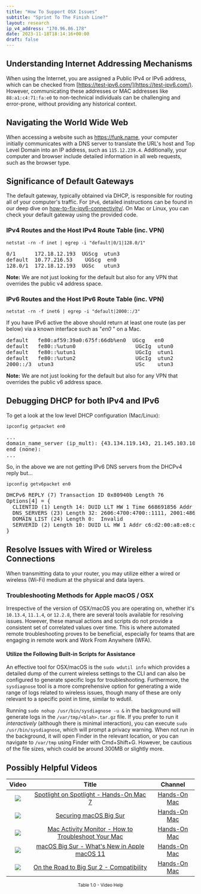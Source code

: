 ```yaml
---
title: "How To Support OSX Issues"
subtitle: "Sprint To The Finish Line?"
layout: research
ip_v4_address: "170.96.86.178"
date: 2023-11-18T18:14:16+00:00
draft: false
---
```


## Understanding Internet Addressing Mechanisms

When using the Internet, you are assigned a Public IPv4 or IPv6 address, which can be checked from [https://test-ipv6.com/](https://test-ipv6.com/). However, communicating these addresses or MAC addresses like ```88:a1:c4:71:fa:e0``` to non-technical individuals can be challenging and error-prone, without providing any historical context.
## Navigating the World Wide Web

When accessing a website such as https://funk.name, your computer initially communicates with a DNS server to translate the URL's host and Top Level Domain into an IP address, such as ```115.12.239.4```. Additionally, your computer and browser include detailed information in all web requests, such as the browser type.
## Significance of Default Gateways

The default gateway, typically obtained via DHCP, is responsible for routing all of your computer's traffic. For `IPv6`, detailed instructions can be found in our deep dive on [how-to-fix-ipv6-connectivity/](/blog/how-to-fix-ipv6-connectivity/). On Mac or Linux, you can check your default gateway using the provided code.
### IPv4 Routes and the Host IPv4 Route Table (inc. VPN)
```netstat -rn -f inet | egrep -i "default|0/1|128.0/1"```

<pre>
0/1      172.18.12.193  UGScg  utun3
default  10.77.216.53    UGScg  en0
128.0/1  172.18.12.193  UGSc   utun3</pre>

**Note:** We are not just looking for the default but also for any VPN that overrides the public v4 address space.

### IPv6 Routes and the Host IPv6 Route Table (inc. VPN)
```netstat -rn -f inet6 | egrep -i "default|2000::/3"```

If you have IPv6 active the above should return at least one route (as per below) via a known interface such as "_en0_ " on a Mac. 

<pre>
default   fe80:af59:39a0:675f:66db%en0  UGcg   en0
default   fe80::%utun0                   UGcIg  utun0
default   fe80::%utun1                   UGcIg  utun1
default   fe80::%utun2                   UGcIg  utun2
2000::/3  utun3                          USc    utun3</pre>

**Note:** We are not just looking for the default but also for any VPN that overrides the public v6 address space.
<br>

## Debugging DHCP for both IPv4 and IPv6

To get a look at the low level DHCP configuration (Mac/Linux): 

```ipconfig getpacket en0```

<pre>
...
domain_name_server (ip_mult): {43.134.119.143, 21.145.103.105}
end (none):
...</pre>

So, in the above we are not getting IPv6 DNS servers from the DHCPv4 reply but...

```ipconfig getv6packet en0```

<pre>
DHCPv6 REPLY (7) Transaction ID 0x80940b Length 76
Options[4] = {
  CLIENTID (1) Length 14: DUID LLT HW 1 Time 668691856 Addr 88:a1:c4:71:fa:e0
  DNS_SERVERS (23) Length 32: 2606:4700:4700::1111, 2001:4860:4860::8844
  DOMAIN_LIST (24) Length 0:  Invalid
  SERVERID (2) Length 10: DUID LL HW 1 Addr c6:d2:00:a8:e8:c2
}</pre>




## Resolve Issues with Wired or Wireless Connections
When transmitting data to your router, you may utilize either a wired or wireless (Wi-Fi) medium at the physical and data layers.
### Troubleshooting Methods for Apple macOS / OSX
Irrespective of the version of OSX/macOS you are operating on, whether it's ```10.13.4```, ```11.1.4```, or ```12.2.8```, there are several tools available for resolving issues. However, these manual actions and scripts do not provide a consistent set of correlated values over time. This is where automated remote troubleshooting proves to be beneficial, especially for teams that are engaging in remote work and Work From Anywhere (WFA).
#### Utilize the Following Built-in Scripts for Assistance
An effective tool for OSX/macOS is the ```sudo wdutil info``` which provides a detailed dump of the current wireless settings to the CLI and can also be configured to generate specific logs for troubleshooting. Furthermore, the ```sysdiagnose``` tool is a more comprehensive option for generating a wide range of logs related to wireless issues, though many of these are only relevant to a specific point in time, similar to wdutil.

Running ```sudo nohup /usr/bin/sysdiagnose -u &``` in the background will generate logs in the ```/var/tmp/<blah>.tar.gz``` file. If you prefer to run it *interactively* (although there is minimal interaction), you can execute ```sudo /usr/bin/sysdiagnose```, which will prompt a privacy warning. When not run in the background, it will open Finder in the relevant location, or you can navigate to ```/var/tmp``` using Finder with Cmd+Shift+G. However, be cautious of the file sizes, which could be around 300MB or slightly more.
## Possibly Helpful Videos

<link href="/plugins/lity/css/lity.min.css" rel="stylesheet">
<script src="/plugins/lity/js/lity.min.js"></script>
<div class="table1-start"></div>

|Video | Title | Channel |
| :---: | :---: | :---: |
|<a href="https://www.youtube.com/watch?v=RslZ4W1EPqk" data-lity><img src="https://i.ytimg.com/vi/RslZ4W1EPqk/default.jpg" class="img-fluid"></a>|<a href="https://www.youtube.com/watch?v=RslZ4W1EPqk" data-lity>Spotlight on Spotlight - Hands-On Mac 7</a>|<a target="_blank" href="https://www.youtube.com/channel/UCg43DP8MdHVcl4rFK_delBg" >Hands-On Mac</a>|
|<a href="https://www.youtube.com/watch?v=7KdhJimuhNw" data-lity><img src="https://i.ytimg.com/vi/7KdhJimuhNw/default.jpg" class="img-fluid"></a>|<a href="https://www.youtube.com/watch?v=7KdhJimuhNw" data-lity>Securing macOS Big Sur</a>|<a target="_blank" href="https://www.youtube.com/channel/UCg43DP8MdHVcl4rFK_delBg" >Hands-On Mac</a>|
|<a href="https://www.youtube.com/watch?v=TWzWd_DiaJ0" data-lity><img src="https://i.ytimg.com/vi/TWzWd_DiaJ0/default.jpg" class="img-fluid"></a>|<a href="https://www.youtube.com/watch?v=TWzWd_DiaJ0" data-lity>Mac Activity Monitor - How to Troubleshoot Your Mac</a>|<a target="_blank" href="https://www.youtube.com/channel/UCg43DP8MdHVcl4rFK_delBg" >Hands-On Mac</a>|
|<a href="https://www.youtube.com/watch?v=JMKi6o9kaZI" data-lity><img src="https://i.ytimg.com/vi/JMKi6o9kaZI/default.jpg" class="img-fluid"></a>|<a href="https://www.youtube.com/watch?v=JMKi6o9kaZI" data-lity>macOS Big Sur - What&#39;s New in Apple macOS 11</a>|<a target="_blank" href="https://www.youtube.com/channel/UCg43DP8MdHVcl4rFK_delBg" >Hands-On Mac</a>|
|<a href="https://www.youtube.com/watch?v=HEbK-Tignuc" data-lity><img src="https://i.ytimg.com/vi/HEbK-Tignuc/default.jpg" class="img-fluid"></a>|<a href="https://www.youtube.com/watch?v=HEbK-Tignuc" data-lity>On the Road to Big Sur 2 - Compatibility</a>|<a target="_blank" href="https://www.youtube.com/channel/UCg43DP8MdHVcl4rFK_delBg" >Hands-On Mac</a>|

<center><small>Table 1.0 - Video Help</small></center>
 <br>
<div class="table1-end"></div>
<script type="text/javascript">
(function() {
    $('div.table1-start').nextUntil('div.table1-end', 'table').addClass('table thead-dark table-striped table-responsive rounded').attr('id', 't1');
    $('#t1').find('thead').addClass('thead-dark');
})();
</script>
